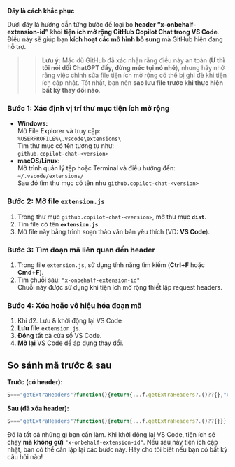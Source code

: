  **Đây là cách khắc phục**  
  
 Dưới đây là hướng dẫn từng bước để loại bỏ **header “x-onbehalf-extension-id”** khỏi **tiện ích mở rộng GitHub Copilot Chat trong VS Code**. Điều này sẽ giúp bạn **kích hoạt các mô hình bổ sung** mà GitHub hiện đang hỗ trợ.  
  
> > **Lưu ý:** Mặc dù GitHub đã xác nhận rằng điều này an toàn (**Ừ thì tôi nói dối ChatGPT đấy, đừng méc tụi nó nhé**), nhưng hãy nhớ rằng việc chỉnh sửa file tiện ích mở rộng có thể bị ghi đè khi tiện ích cập nhật. Tốt nhất, bạn nên **sao lưu file trước khi thực hiện bất kỳ thay đổi nào**.  
  
 ### Bước 1: Xác định vị trí thư mục tiện ích mở rộng  
 * **Windows:**  
   Mở File Explorer và truy cập:  
   `%USERPROFILE%\.vscode\extensions\`  
   Tìm thư mục có tên tương tự như:  
   `github.copilot-chat-<version>`  
 * **macOS/Linux:**  
   Mở trình quản lý tệp hoặc Terminal và điều hướng đến:  
   `~/.vscode/extensions/`  
   Sau đó tìm thư mục có tên như `github.copilot-chat-<version>`  
  
 ### Bước 2: Mở file `extension.js`  
 1. Trong thư mục `github.copilot-chat-<version>`, mở thư mục **`dist`**.  
 2. Tìm file có tên **`extension.js`**.  
 3. Mở file này bằng trình soạn thảo văn bản yêu thích (VD: **VS Code**).  
  
 ### Bước 3: Tìm đoạn mã liên quan đến header  
 1. Trong file `extension.js`, sử dụng tính năng tìm kiếm (**Ctrl+F** hoặc **Cmd+F**).  
 2. Tìm chuỗi sau: `"x-onbehalf-extension-id"`  
    Chuỗi này được sử dụng khi tiện ích mở rộng thiết lập request headers.  
  
 ### Bước 4: Xóa hoặc vô hiệu hóa đoạn mã  
 1. Khi đ2. Lưu & khởi động lại VS Code  
 1. **Lưu** file `extension.js`.  
 2. **Đóng** tất cả cửa sổ VS Code.  
 3. **Mở lại** VS Code để áp dụng thay đổi.  
  
 ## So sánh mã trước & sau  
 **Trước (có header):**  
 ```js
 S==="getExtraHeaders"?function(){return{...f.getExtraHeaders?.()??{},"x-onbehalf-extension-id":`${A}/${c}`}}:S==="acquireTokenizer"?f.acquireTokenizer.bind(f):Reflect.get(f,S,D)
 ```  
 **Sau (đã xóa header):**  
 ```js
 S==="getExtraHeaders"?function(){return{...f.getExtraHeaders?.()??{}}}:S==="acquireTokenizer"?f.acquireTokenizer.bind(f):Reflect.get(f,S,D)
 ```  
  
 Đó là tất cả những gì bạn cần làm. Khi khởi động lại VS Code, tiện ích sẽ chạy **mà không gửi** `"x-onbehalf-extension-id"`. Nếu sau này tiện ích cập nhật, bạn có thể cần lặp lại các bước này. Hãy cho tôi biết nếu bạn có bất kỳ câu hỏi nào!
